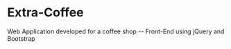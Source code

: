 # Extra-Coffee
Web Application developed for a coffee shop -- 
Front-End using jQuery and Bootstrap

